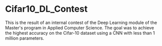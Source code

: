 # Cifar10_DL_Contest
This is the result of an internal contest of the Deep Learning module of the Master's program in Applied Computer Science. The goal was to achieve the highest accuracy on the Cifar-10 dataset using a CNN with less than 1 million parameters.
